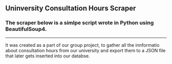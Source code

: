 ## Uninversity Consultation Hours Scraper

### The scraper below is a simlpe script wrote in Python using BeautifulSoup4.  
___
It was created as a part of our group project, to gather all the innformatio about consultation hours from our university and export them to a JSON file that later gets inserted into our databse.